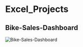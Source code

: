 # Excel_Projects
## Bike-Sales-Dashboard
![Bike-Sales-Dashboard](https://github.com/zarnikhinkyi/Excel_Projects/assets/77061456/60a8f8f8-2d1b-41b0-a3cc-3557075a0bdc)

